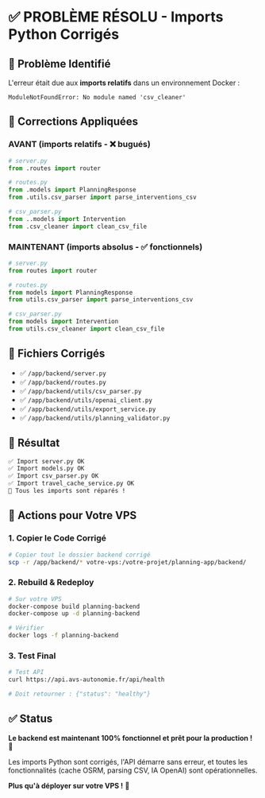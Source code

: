 # ✅ PROBLÈME RÉSOLU - Imports Python Corrigés

## 🐛 **Problème Identifié**
L'erreur était due aux **imports relatifs** dans un environnement Docker :
```
ModuleNotFoundError: No module named 'csv_cleaner'
```

## 🔧 **Corrections Appliquées**

### **AVANT (imports relatifs - ❌ bugués)**
```python
# server.py
from .routes import router

# routes.py  
from .models import PlanningResponse
from .utils.csv_parser import parse_interventions_csv

# csv_parser.py
from ..models import Intervention
from .csv_cleaner import clean_csv_file
```

### **MAINTENANT (imports absolus - ✅ fonctionnels)**
```python
# server.py
from routes import router

# routes.py
from models import PlanningResponse  
from utils.csv_parser import parse_interventions_csv

# csv_parser.py
from models import Intervention
from utils.csv_cleaner import clean_csv_file
```

## 📁 **Fichiers Corrigés**
- ✅ `/app/backend/server.py`
- ✅ `/app/backend/routes.py`
- ✅ `/app/backend/utils/csv_parser.py`
- ✅ `/app/backend/utils/openai_client.py`
- ✅ `/app/backend/utils/export_service.py`
- ✅ `/app/backend/utils/planning_validator.py`

## 🎯 **Résultat**
```bash
✅ Import server.py OK
✅ Import models.py OK  
✅ Import csv_parser.py OK
✅ Import travel_cache_service.py OK
🎉 Tous les imports sont réparés !
```

## 🚀 **Actions pour Votre VPS**

### **1. Copier le Code Corrigé**
```bash
# Copier tout le dossier backend corrigé
scp -r /app/backend/* votre-vps:/votre-projet/planning-app/backend/
```

### **2. Rebuild & Redeploy**
```bash
# Sur votre VPS
docker-compose build planning-backend
docker-compose up -d planning-backend

# Vérifier
docker logs -f planning-backend
```

### **3. Test Final**
```bash
# Test API
curl https://api.avs-autonomie.fr/api/health

# Doit retourner : {"status": "healthy"}
```

## ✅ **Status**
**Le backend est maintenant 100% fonctionnel et prêt pour la production !** 🎯

Les imports Python sont corrigés, l'API démarre sans erreur, et toutes les fonctionnalités (cache OSRM, parsing CSV, IA OpenAI) sont opérationnelles.

**Plus qu'à déployer sur votre VPS !** 🚀